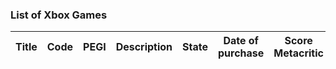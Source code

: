 ### List of Xbox Games


| Title | Code | PEGI | Description |  State | Date of purchase | Score Metacritic | 
| --- | --- | --- | --- | --- | --- | --- |
